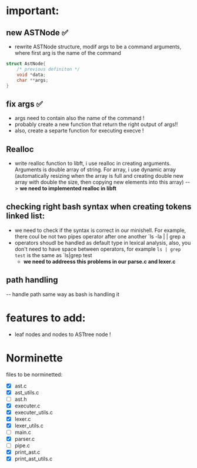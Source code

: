 # important:
##  new ASTNode ✅
- rewrite ASTNode structure, modif args to be a command arguments, where first arg is the name of the command
```C
struct AstNode{
	/* previous definiton */
	void *data;
	char **args;
}
```

## fix args  ✅
- args need to contain also the name of the command !
- probably create a new function that return the right output of args!!
- also, create a separte function for executing execve !

## Realloc
- write realloc function to libft, i use realloc in creating arguments. Arguments is double array of string. For array, i use dynamic array (automatically resizing when the array is full and creating double new array with double the size, then copying new elements into this array) --> **we need to implemented realloc in libft**

## checking right bash syntax when creating tokens linked list:
- we need to check if the syntax is correct in our minishell. For example, there coul be not two pipes operator after one another `ls -la | | grep a
- operators shoudl be handled as default type in lexical analysis, also, you don't need to have space between operators, for example `ls | grep test` is the same as `ls|grep test  
	- **we need to addreess this problems in our parse.c and lexer.c**

## path handling
-- handle path same way as bash is handling it



# features to add:
- leaf nodes and nodes to ASTtree node !



# Norminette
files to be norminetted:

- [x] ast.c
- [x] ast_utils.c
- [ ] ast.h
- [x] executer.c
- [x] executer_utils.c
- [x] lexer.c
- [x] lexer_utils.c
- [ ] main.c
- [x] parser.c
- [ ] pipe.c
- [x] print_ast.c
- [x] print_ast_utils.c